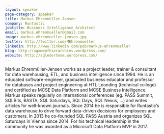 ```yaml
---
layout: speaker
page-category: speaker
title: Markus Ehrenmüller-Jensen
company: Runtastic
jobtitle: Business Intelligence Architect
email: markus.ehrenmueller@gmail.com
image: markus-ehrenmueller-jensen.jpg
twitter: http://twitter.com/MEhrenmueller
linkedin: http://www.linkedin.com/pub/markus-ehrenmueller
blog: http://agameofhierarchies.wordpress.com/
website: http://sqlederhose.wordpress.com/
---
```


Markus Ehrenmüller-Jensen works as a project leader, trainer & consultant for data warehousing, ETL, and business intelligence since 1994. He is an educated software-engineer, graduated business educator and professor for databases and project engineering at HTL Leonding (technical college) and certified as MCSE Data Platform and MCSE Business Intelligence. Markus speaks regularly on international conferences (eg. PASS Summit, SQLBits, BASTA, SQL Saturdays, SQL Days, SQL Nexus, ...) and writes articles for well-known journals. Since 2014 he is responsible for Runtastic’s data warehouse to drive forward data-driven decisions for employees and customers. In 2013 he co-founded SQL PASS Austria and organizes SQL Saturdays in Vienna since 2014. For his technical leadership in the community he was awarded as a Microsoft Data Platform MVP in 2017.